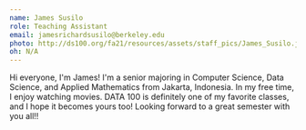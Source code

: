 ```yaml
---
name: James Susilo
role: Teaching Assistant
email: jamesrichardsusilo@berkeley.edu
photo: http://ds100.org/fa21/resources/assets/staff_pics/James_Susilo.jpg
oh: N/A 
---
```

Hi everyone, I'm James! I'm a senior majoring in Computer Science, Data Science, and Applied Mathematics from Jakarta, Indonesia. In my free time, I enjoy watching movies. DATA 100 is definitely one of my favorite classes, and I hope it becomes yours too! Looking forward to a great semester with you all!!

